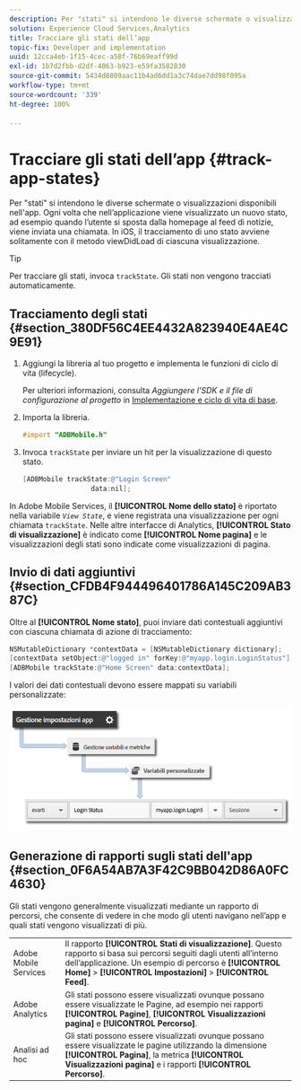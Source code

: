 ```yaml
---
description: Per "stati" si intendono le diverse schermate o visualizzazioni disponibili nell'app. Ogni volta che nell’applicazione viene visualizzato un nuovo stato, ad esempio quando l’utente si sposta dalla homepage al feed di notizie, viene inviata una chiamata. In iOS, il tracciamento di uno stato avviene solitamente con il metodo viewDidLoad di ciascuna visualizzazione.
solution: Experience Cloud Services,Analytics
title: Tracciare gli stati dell’app
topic-fix: Developer and implementation
uuid: 12cca4eb-1f15-4cec-a58f-76b69eaff99d
exl-id: 1b7d2fbb-d2df-4063-b923-e59fa3582830
source-git-commit: 5434d8809aac11b4ad6dd1a3c74dae7dd98f095a
workflow-type: tm+mt
source-wordcount: '339'
ht-degree: 100%

---
```


# Tracciare gli stati dell’app {#track-app-states}

Per &quot;stati&quot; si intendono le diverse schermate o visualizzazioni disponibili nell&#39;app. Ogni volta che nell’applicazione viene visualizzato un nuovo stato, ad esempio quando l’utente si sposta dalla homepage al feed di notizie, viene inviata una chiamata. In iOS, il tracciamento di uno stato avviene solitamente con il metodo viewDidLoad di ciascuna visualizzazione.

>[!TIP]
>
>Per tracciare gli stati, invoca `trackState`. Gli stati non vengono tracciati automaticamente.

## Tracciamento degli stati {#section_380DF56C4EE4432A823940E4AE4C9E91}

1. Aggiungi la libreria al tuo progetto e implementa le funzioni di ciclo di vita (lifecycle).

   Per ulteriori informazioni, consulta *Aggiungere l’SDK e il file di configurazione al progetto* in [Implementazione e ciclo di vita di base](/help/ios/getting-started/dev-qs.md).
1. Importa la libreria.

   ```objective-c
   #import "ADBMobile.h"
   ```

1. Invoca `trackState` per inviare un hit per la visualizzazione di questo stato.

   ```objective-c
   [ADBMobile trackState:@"Login Screen"  
                    data:nil];
   ```

In Adobe Mobile Services, il **[!UICONTROL Nome dello stato]** è riportato nella variabile *`View State`*, e viene registrata una visualizzazione per ogni chiamata `trackState`. Nelle altre interfacce di Analytics, **[!UICONTROL Stato di visualizzazione]** è indicato come **[!UICONTROL Nome pagina]** e le visualizzazioni degli stati sono indicate come visualizzazioni di pagina.

## Invio di dati aggiuntivi {#section_CFDB4F944496401786A145C209AB387C}

Oltre al **[!UICONTROL Nome stato]**, puoi inviare dati contestuali aggiuntivi con ciascuna chiamata di azione di tracciamento:

```objective-c
NSMutableDictionary *contextData = [NSMutableDictionary dictionary]; 
[contextData setObject:@"logged in" forKey:@"myapp.login.LoginStatus"]; 
[ADBMobile trackState:@"Home Screen" data:contextData];
```

I valori dei dati contestuali devono essere mappati su variabili personalizzate:

![](assets/map-variable-context-state.png)

## Generazione di rapporti sugli stati dell&#39;app {#section_0F6A54AB7A3F42C9BB042D86A0FC4630}

Gli stati vengono generalmente visualizzati mediante un rapporto di percorsi, che consente di vedere in che modo gli utenti navigano nell’app e quali stati vengono visualizzati di più.

|  |  |
|--- |--- |
| Adobe Mobile Services | Il rapporto **[!UICONTROL Stati di visualizzazione]**. Questo rapporto si basa sui percorsi seguiti dagli utenti all’interno dell’applicazione. Un esempio di percorso è **[!UICONTROL Home]** > **[!UICONTROL Impostazioni]** > **[!UICONTROL Feed]**. |
| Adobe Analytics | Gli stati possono essere visualizzati ovunque possano essere visualizzate le Pagine, ad esempio nei rapporti **[!UICONTROL Pagine]**, **[!UICONTROL Visualizzazioni pagina]** e **[!UICONTROL Percorso]**. |
| Analisi ad hoc | Gli stati possono essere visualizzati ovunque possano essere visualizzate le pagine utilizzando la dimensione **[!UICONTROL Pagina]**, la metrica **[!UICONTROL Visualizzazioni pagina]** e i rapporti **[!UICONTROL Percorso]**. |
